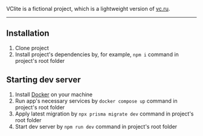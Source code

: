 VClite is a fictional project, which is a lightweight version of [vc.ru](https://vc.ru/).

***

## Installation

1. Clone project
2. Install project's dependencies by, for example, `npm i` command in project's root folder

## Starting dev server

1. Install [Docker](https://www.docker.com/) on your machine
2. Run app's necessary services by `docker compose up` command in project's root folder
3. Apply latest migration by `npx prisma migrate dev` command in project's root folder
4. Start dev server by `npm run dev` command in project's root folder
